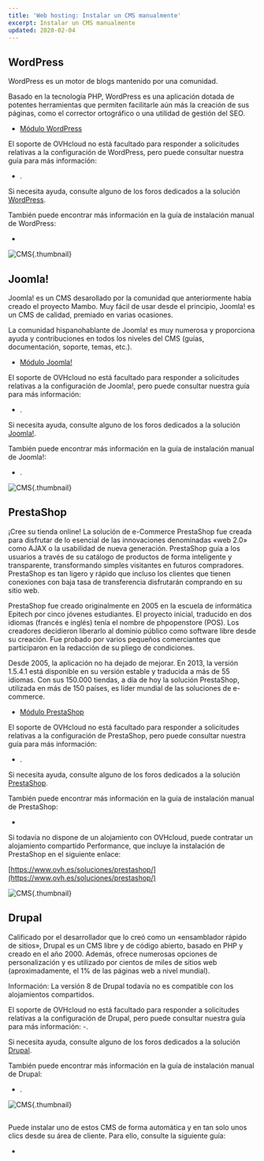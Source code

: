 ```yaml
---
title: 'Web hosting: Instalar un CMS manualmente'
excerpt: Instalar un CMS manualmente
updated: 2020-02-04
---
```



## WordPress
WordPress es un motor de blogs mantenido por una comunidad.

Basado en la tecnología PHP, WordPress es una aplicación dotada de potentes herramientas que permiten facilitarle aún más la creación de sus páginas, como el corrector ortográfico o una utilidad de gestión del SEO.


- [Módulo WordPress](http://www.ovh.es/items/modulos/blog/word_press.xml)

El soporte de OVHcloud no está facultado para responder a solicitudes relativas a la configuración de WordPress, pero puede consultar nuestra guía para más información: 
- []({legacy}2053).


Si necesita ayuda, consulte alguno de los foros dedicados a la solución [WordPress](https://es.wordpress.com/).

También puede encontrar más información en la guía de instalación manual de WordPress: 

- []({legacy}1977)



![CMS](images/3379.png){.thumbnail}


## Joomla!
Joomla! es un CMS desarollado por la comunidad que anteriormente había creado el proyecto Mambo. Muy fácil de usar desde el principio, Joomla! es un CMS de calidad, premiado en varias ocasiones.

La comunidad hispanohablante de Joomla! es muy numerosa y proporciona ayuda y contribuciones en todos los niveles del CMS (guías, documentación, soporte, temas, etc.).


- [Módulo Joomla!](http://www.ovh.es/items/modulos/cms/joomla.xml)

El soporte de OVHcloud no está facultado para responder a solicitudes relativas a la configuración de Joomla!, pero puede consultar nuestra guía para más información: 
- []({legacy}2053).


Si necesita ayuda, consulte alguno de los foros dedicados a la solución [Joomla!](https://www.joomla.com/).

También puede encontrar más información en la guía de instalación manual de Joomla!: 

- []({legacy}1978).



![CMS](images/3380.png){.thumbnail}


## PrestaShop
¡Cree su tienda online! La solución de e-Commerce PrestaShop fue creada para disfrutar de lo esencial de las innovaciones denominadas «web 2.0» como AJAX o la usabilidad de nueva generación. PrestaShop guía a los usuarios a través de su catálogo de productos de forma inteligente y transparente, transformando simples visitantes en futuros compradores. PrestaShop es tan ligero y rápido que incluso los clientes que tienen conexiones con baja tasa de transferencia disfrutarán comprando en su sitio web.

PrestaShop fue creado originalmente en 2005 en la escuela de informática Epitech por cinco jóvenes estudiantes. El proyecto inicial, traducido en dos idiomas (francés e inglés) tenía el nombre de phpopenstore (POS). Los creadores decidieron liberarlo al dominio público como software libre desde su creación. Fue probado por varios pequeños comerciantes que participaron en la redacción de su pliego de condiciones.

Desde 2005, la aplicación no ha dejado de mejorar. En 2013, la versión 1.5.4.1 está disponible en su versión estable y traducida a más de 55 idiomas. Con sus 150.000 tiendas, a día de hoy la solución PrestaShop, utilizada en más de 150 países, es líder mundial de las soluciones de e-commerce.


- [Módulo PrestaShop](http://www.ovh.es/items/modulos/ecomercio/prestashop-2.xml)

El soporte de OVHcloud no está facultado para responder a solicitudes relativas a la configuración de PrestaShop, pero puede consultar nuestra guía para más información: 
- []({legacy}2053).


Si necesita ayuda, consulte alguno de los foros dedicados a la solución [PrestaShop](https://www.prestashop.com/forums/).

También puede encontrar más información en la guía de instalación manual de PrestaShop: 

- []({legacy}1979)


Si todavía no dispone de un alojamiento con OVHcloud, puede contratar un alojamiento compartido Performance, que incluye la instalación de PrestaShop en el siguiente enlace: 

[https://www.ovh.es/soluciones/prestashop/](https://www.ovh.es/soluciones/prestashop/)

![CMS](images/3381.png){.thumbnail}


## Drupal
Calificado por el desarrollador que lo creó como un «ensamblador rápido de sitios», Drupal es un CMS libre y de código abierto, basado en PHP y creado en el año 2000. Además, ofrece numerosas opciones de personalización y es utilizado por cientos de miles de sitios web (aproximadamente, el 1% de las páginas web a nivel mundial).

Información: La versión 8 de Drupal todavía no es compatible con los alojamientos compartidos. 

El soporte de OVHcloud no está facultado para responder a solicitudes relativas a la configuración de Drupal, pero puede consultar nuestra guía para más información: 
-[]({legacy}2053).

Si necesita ayuda, consulte alguno de los foros dedicados a la solución [Drupal](https://www.drupal.org/).

También puede encontrar más información en la guía de instalación manual de Drupal:

- []({legacy}1976).



![CMS](images/3382.png){.thumbnail}


## 
Puede instalar uno de estos CMS de forma automática y en tan solo unos clics desde su área de cliente. Para ello, consulte la siguiente guía: 

- []({legacy}1402)



